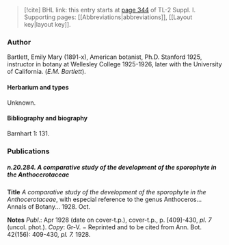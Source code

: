 > [!cite] BHL link: this entry starts at [page 344](https://www.biodiversitylibrary.org/item/103858#page/356/mode/1up) of TL-2 Suppl. I.
> Supporting pages: [[Abbreviations|abbreviations]], [[Layout key|layout key]].

### Author

Bartlett, Emily Mary (1891-x), American botanist, Ph.D. Stanford 1925, instructor in botany at Wellesley College 1925-1926, later with the University of California. (*E.M. Bartlett*).

#### Herbarium and types

Unknown.

#### Bibliography and biography

Barnhart 1: 131.

### Publications

##### n.20.284. A comparative study of the development of the sporophyte in the Anthocerotaceae

**Title**
*A comparative study of the development of the sporophyte in the Anthocerotaceae*, with especial reference to the genus Anthoceros... Annals of Botany... 1928. Oct.

**Notes**
*Publ*.: Apr 1928 (date on cover-t.p.), cover-t.p., p. \[409\]-430, *pl. 7* (uncol. phot.). *Copy*: Gr-V. − Reprinted and to be cited from Ann. Bot. 42(156): 409-430, *pl. 7.* 1928.

